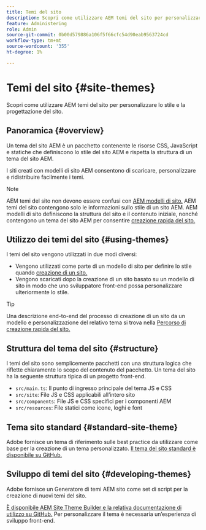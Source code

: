 ```yaml
---
title: Temi del sito
description: Scopri come utilizzare AEM temi del sito per personalizzare lo stile e la progettazione del sito.
feature: Administering
role: Admin
source-git-commit: 0b00d579886a106f5f66cfc54d90eab9563724cd
workflow-type: tm+mt
source-wordcount: '355'
ht-degree: 1%

---
```



# Temi del sito {#site-themes}

Scopri come utilizzare AEM temi del sito per personalizzare lo stile e la progettazione del sito.

## Panoramica {#overview}

Un tema del sito AEM è un pacchetto contenente le risorse CSS, JavaScript e statiche che definiscono lo stile del sito AEM e rispetta la struttura di un tema del sito AEM.

I siti creati con modelli di sito AEM consentono di scaricare, personalizzare e ridistribuire facilmente i temi.

>[!NOTE]
>
>AEM temi del sito non devono essere confusi con [AEM modelli di sito.](site-templates.md) AEM temi del sito contengono solo le informazioni sullo stile di un sito AEM. AEM modelli di sito definiscono la struttura del sito e il contenuto iniziale, nonché contengono un tema del sito AEM per consentire [creazione rapida del sito.](create-site.md)

## Utilizzo dei temi del sito {#using-themes}

I temi del sito vengono utilizzati in due modi diversi:

* Vengono utilizzati come parte di un modello di sito per definire lo stile quando [creazione di un sito.](create-site.md)
* Vengono scaricati dopo la creazione di un sito basato su un modello di sito in modo che uno sviluppatore front-end possa personalizzare ulteriormente lo stile.

>[!TIP]
>
>Una descrizione end-to-end del processo di creazione di un sito da un modello e personalizzazione del relativo tema si trova nella [Percorso di creazione rapida del sito.](/help/journey-sites/quick-site/overview.md)

## Struttura del tema del sito {#structure}

I temi del sito sono semplicemente pacchetti con una struttura logica che riflette chiaramente lo scopo del contenuto del pacchetto. Un tema del sito ha la seguente struttura tipica di un progetto front-end.

* `src/main.ts`: Il punto di ingresso principale del tema JS e CSS
* `src/site`: File JS e CSS applicabili all’intero sito
* `src/components`: File JS e CSS specifici per i componenti AEM
* `src/resources`: File statici come icone, loghi e font

## Tema sito standard {#standard-site-theme}

Adobe fornisce un tema di riferimento sulle best practice da utilizzare come base per la creazione di un tema personalizzato. [Il tema del sito standard è disponibile su GitHub.](https://github.com/adobe/aem-site-template-standard-theme-e2e)

## Sviluppo di temi del sito {#developing-themes}

Adobe fornisce un Generatore di temi AEM sito come set di script per la creazione di nuovi temi del sito.

[È disponibile AEM Site Theme Builder e la relativa documentazione di utilizzo su GitHub.](https://github.com/adobe/aem-site-theme-builder) Per personalizzare il tema è necessaria un’esperienza di sviluppo front-end.
